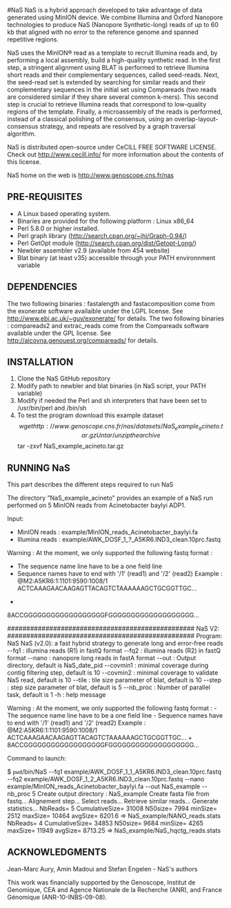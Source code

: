 #NaS
NaS is a hybrid approach developed to take advantage of data generated using MinION device. We combine Illumina and Oxford Nanopore technologies to produce NaS (Nanopore Synthetic-long) reads of up to 60 kb that aligned with no error to the reference genome and spanned repetitive regions. 

NaS uses the MinION® read as a template 
to recruit Illumina reads and, by performing a local assembly, 
build a high-quality synthetic read. 
In the first step, a stringent alignment using BLAT is performed
to retrieve Illumina short reads and their complementary sequences,
called seed-reads. 
Next, the seed-read set is extended by searching for similar
reads and their complementary sequences in the initial set 
using Compareads (two reads are considered similar if they share 
several common k-mers). This second step is crucial to retrieve
Illumina reads that correspond to low-quality regions of the
template. 
Finally, a microassembly of the reads is performed, instead of 
a classical polishing of the consensus, using an overlap-layout-consensus
strategy, and repeats are resolved by a graph traversal algorithm.

NaS is distributed open-source under CeCILL 
FREE SOFTWARE LICENSE. Check out http://www.cecill.info/
for more information about the contents of this license.

NaS home on the web is http://www.genoscope.cns.fr/nas


PRE-REQUISITES
--------------

  - A Linux based operating system.
  - Binaries are provided for the following platform : Linux x86_64
  - Perl 5.8.0 or higher installed.
  - Perl graph library (http://search.cpan.org/~jhi/Graph-0.94/)
  - Perl GetOpt module (http://search.cpan.org/dist/Getopt-Long/)
  - Newbler assembler v2.9 (available from 454 website)
  - Blat binary (at least v35) accessible through your PATH environnment variable


DEPENDENCIES
------------
The two following binaries : fastalength and fastacomposition
come from the exonerate software availaible under the LGPL
license. See http://www.ebi.ac.uk/~guy/exonerate/ for details.
The two following binaries : compareads2 and extrac_reads come
from the Compareads software available under the GPL license.
See http://alcovna.genouest.org/compareads/ for details.


INSTALLATION
------------

  1. Clone the NaS GitHub repository
  3. Modify path to newbler and blat binaries (in NaS script, your PATH variable)
  4. Modify if needed the Perl and sh interpreters that have been set to 
     /usr/bin/perl and /bin/sh
  5. To test the program download this example dataset
	$$ wget http://www.genoscope.cns.fr/nas/datasets/NaS_example_acineto.tar.gz
    Untar/unzip the archive
    $$ tar -zxvf NaS_example_acineto.tar.gz

RUNNING NaS
--------------
This part describes the different steps required to run NaS

The directory "NaS_example_acineto" provides an example of a NaS run performed on 5 MinION reads from Acinetobacter baylyi ADP1.

Input: 
- MinION reads : example/MinION_reads_Acinetobacter_baylyi.fa
- Illumina reads : example/AWK_DOSF_1_?_A5KR6.IND3_clean.10prc.fastq


Warning : At the moment, we only supported the following fastq format :
 - The sequence name line have to be a one field line
 - Sequence names have to end with '/1' (read1) and '/2' (read2)
Example :
@M2:A5KR6:1:1101:9590:1008/1
ACTCAAAGAACAAGAGTTACAGTCTAAAAAAGCTGCGGTTGC...
+
8ACCGGGGGGGGGGGGGGGGGGFGGGGGGGGGGGGGGGGGGG...

#################################################
NaS V2:
#################################################
Program: NaS
NaS (v2.0): a fast hybrid strategy to generate long and error-free reads
	--fq1        : illumina reads (R1) in fastQ format
	--fq2        : illumina reads (R2) in fastQ format
	--nano       : nanopore long reads in fastA format
	--out        : Output directory, default is NaS_date_pid
	--covmin1    : minimal coverage during contig filtering step, default is 10
	--covmin2    : minimal coverage to validate NaS read, default is 10
	--tile       : tile size parameter of blat, default is 10
	--step       : step size parameter of blat, default is 5
	--nb_proc    : Number of parallel task, default is 1
	-h           : help message

Warning : At the moment, we only supported the following fastq format :
    - The sequence name line have to be a one field line
    - Sequence names have to end with '/1' (read1) and '/2' (read2)
Example :
@M2:A5KR6:1:1101:9590:1008/1
ACTCAAAGAACAAGAGTTACAGTCTAAAAAAGCTGCGGTTGC...
+
8ACCGGGGGGGGGGGGGGGGGGFGGGGGGGGGGGGGGGGGGG...

Command to launch:

$ `pwd`/bin/NaS --fq1 example/AWK_DOSF_1_1_A5KR6.IND3_clean.10prc.fastq --fq2 example/AWK_DOSF_1_2_A5KR6.IND3_clean.10prc.fastq --nano example/MinION_reads_Acinetobacter_baylyi.fa --out NaS_example --nb_proc 5
Create output directory : NaS_example
Create fasta file from fastq...
Alignement step...
Select reads...
Retrieve similar reads...
Generate statistics...
NbReads=  5  CumulativeSize=  31008  N50size=  7994  minSize=  2512  maxSize=  10464  avgSize=  6201.6  =>  NaS_example/NANO_reads.stats
NbReads=  4  CumulativeSize=  34853  N50size=  9684  minSize=  4265  maxSize=  11949  avgSize=  8713.25  =>  NaS_example/NaS_hqctg_reads.stats


ACKNOWLEDGMENTS
---------------
Jean-Marc Aury, Amin Madoui and Stefan Engelen - NaS's authors

This work was financially supported by the Genoscope, 
Institut de Genomique, CEA and Agence Nationale de la 
Recherche (ANR), and France Génomique (ANR-10-INBS-09-08).
